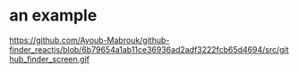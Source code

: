 # an example
https://github.com/Ayoub-Mabrouk/github-finder_reactjs/blob/6b79654a1ab11ce36936ad2adf3222fcb65d4694/src/github_finder_screen.gif
